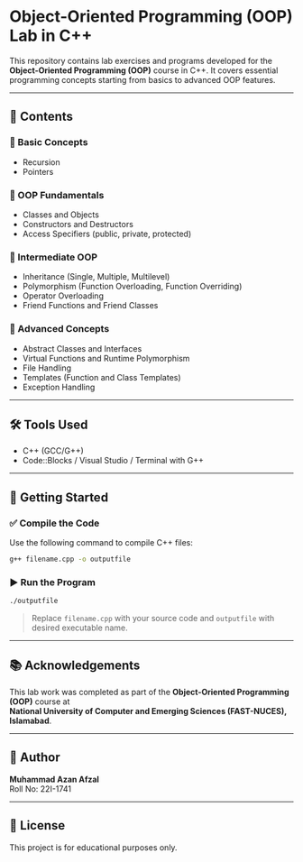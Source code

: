 # Object-Oriented Programming (OOP) Lab in C++

This repository contains lab exercises and programs developed for the **Object-Oriented Programming (OOP)** course in C++. It covers essential programming concepts starting from basics to advanced OOP features.

---

## 📁 Contents

### 🔹 Basic Concepts
- Recursion
- Pointers

### 🔹 OOP Fundamentals
- Classes and Objects
- Constructors and Destructors
- Access Specifiers (public, private, protected)

### 🔹 Intermediate OOP
- Inheritance (Single, Multiple, Multilevel)
- Polymorphism (Function Overloading, Function Overriding)
- Operator Overloading
- Friend Functions and Friend Classes

### 🔹 Advanced Concepts
- Abstract Classes and Interfaces
- Virtual Functions and Runtime Polymorphism
- File Handling
- Templates (Function and Class Templates)
- Exception Handling

---

## 🛠 Tools Used
- C++ (GCC/G++)
- Code::Blocks / Visual Studio / Terminal with G++

---

## 🚀 Getting Started

### ✅ Compile the Code
Use the following command to compile C++ files:

```bash
g++ filename.cpp -o outputfile
```

### ▶️ Run the Program
```bash
./outputfile
```

> Replace `filename.cpp` with your source code and `outputfile` with desired executable name.

---

## 📚 Acknowledgements

This lab work was completed as part of the **Object-Oriented Programming (OOP)** course at  
**National University of Computer and Emerging Sciences (FAST-NUCES), Islamabad**.

---

## 👤 Author

**Muhammad Azan Afzal**  
Roll No: 22I-1741  

---

## 📃 License

This project is for educational purposes only.
